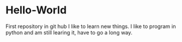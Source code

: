 # Hello-World
First repository in git hub
I like to learn new things. I like to program in python and am still learing it, have to go a long way.
